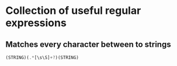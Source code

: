 # Collection of useful regular expressions

## Matches every character between to strings

```js
(STRING)(.*[\s\S]+?)(STRING)
```
